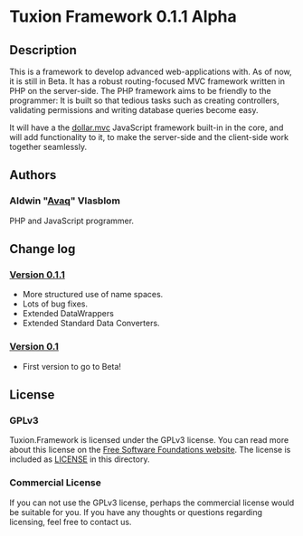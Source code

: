 # Tuxion Framework 0.1.1 Alpha

## Description

This is a framework to develop advanced web-applications with. As of now, it is still in
Beta. It has a robust routing-focused MVC framework written in PHP on the server-side.
The PHP framework aims to be  friendly to the programmer: It is built so that tedious
tasks such as creating controllers, validating permissions and writing database queries
become easy.

It will have a the [dollar.mvc](https://github.com/Avaq/dollar.mvc) JavaScript framework
built-in in the core, and will add functionality to it, to make the server-side and the
client-side work together seamlessly.

## Authors

### Aldwin "[Avaq](https://github.com/Avaq)" Vlasblom

PHP and JavaScript programmer.

## Change log

### [Version 0.1.1](https://github.com/Tuxion/tuxion.framework/tree/master)
 * More structured use of name spaces.
 * Lots of bug fixes.
 * Extended DataWrappers
 * Extended Standard Data Converters.

### [Version 0.1](https://github.com/Tuxion/tuxion.framework/tree/940779eee25311464b17c41b98b2f58dfa43940c)
 * First version to go to Beta!

## License

### GPLv3

Tuxion.Framework is licensed under the GPLv3 license. You can read more about this license
on the [Free Software Foundations website](http://www.gnu.org/licenses/gpl-3.0.html). The
license is included as [LICENSE](https://github.com/Tuxion/tuxion.framework/blob/master/LICENSE)
in this directory.

### Commercial License

If you can not use the GPLv3 license, perhaps the commercial license would be suitable for
you. If you have any thoughts or questions regarding licensing, feel free to contact us.
